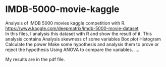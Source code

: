 # IMDB-5000-movie-kaggle
Analysis of IMDB 5000 movies kaggle competition with R.</br>
https://www.kaggle.com/deepmatrix/imdb-5000-movie-dataset</br>
In this files, I analysis this dataset with R and show the result of it. This analysis contains 
Analysis skewness of some variables
Box plot 
Histogram
Calculate the power
Make some hypothesis and analysis them to prove or reject the hypothesis
Using ANOVA to compare the variables.
....

My results are in the pdf file.

